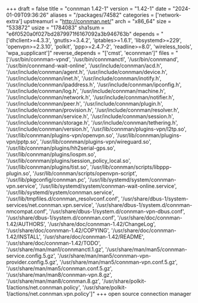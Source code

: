 +++
draft = false
title = "connman 1.42-1"
version = "1.42-1"
date = "2024-01-09T09:36:26"
aliases = "/packages/74582"
categories = ['network-extra']
upstreamurl = "http://connman.net/"
arch = "x86_64"
size = "533872"
usize = "1784083"
sha1sum = "e6f0520a0f027bd2879971f6167092a3b946763b"
depends = "['dhclient>=4.3.3', 'gnutls>=3.4.2', 'iptables>=1.6.1', 'libsystemd>=229', 'openvpn>=2.3.10', 'polkit', 'ppp>=2.4.7-2', 'readline>=8.0', 'wireless_tools', 'wpa_supplicant']"
reverse_depends = "['cmst', 'econnman']"
files = "['/usr/bin/connman-vpnd', '/usr/bin/connmanctl', '/usr/bin/connmand', '/usr/bin/connmand-wait-online', '/usr/include/connman/acd.h', '/usr/include/connman/agent.h', '/usr/include/connman/device.h', '/usr/include/connman/inet.h', '/usr/include/connman/inotify.h', '/usr/include/connman/ipaddress.h', '/usr/include/connman/ipconfig.h', '/usr/include/connman/log.h', '/usr/include/connman/machine.h', '/usr/include/connman/network.h', '/usr/include/connman/notifier.h', '/usr/include/connman/peer.h', '/usr/include/connman/plugin.h', '/usr/include/connman/provision.h', '/usr/include/connman/resolver.h', '/usr/include/connman/service.h', '/usr/include/connman/session.h', '/usr/include/connman/storage.h', '/usr/include/connman/tethering.h', '/usr/include/connman/version.h', '/usr/lib/connman/plugins-vpn/l2tp.so', '/usr/lib/connman/plugins-vpn/openvpn.so', '/usr/lib/connman/plugins-vpn/pptp.so', '/usr/lib/connman/plugins-vpn/wireguard.so', '/usr/lib/connman/plugins/hh2serial-gps.so', '/usr/lib/connman/plugins/iospm.so', '/usr/lib/connman/plugins/session_policy_local.so', '/usr/lib/connman/plugins/tist.so', '/usr/lib/connman/scripts/libppp-plugin.so', '/usr/lib/connman/scripts/openvpn-script', '/usr/lib/pkgconfig/connman.pc', '/usr/lib/systemd/system/connman-vpn.service', '/usr/lib/systemd/system/connman-wait-online.service', '/usr/lib/systemd/system/connman.service', '/usr/lib/tmpfiles.d/connman_resolvconf.conf', '/usr/share/dbus-1/system-services/net.connman.vpn.service', '/usr/share/dbus-1/system.d/connman-nmcompat.conf', '/usr/share/dbus-1/system.d/connman-vpn-dbus.conf', '/usr/share/dbus-1/system.d/connman.conf', '/usr/share/doc/connman-1.42/AUTHORS', '/usr/share/doc/connman-1.42/ChangeLog', '/usr/share/doc/connman-1.42/COPYING', '/usr/share/doc/connman-1.42/INSTALL', '/usr/share/doc/connman-1.42/README', '/usr/share/doc/connman-1.42/TODO', '/usr/share/man/man1/connmanctl.1.gz', '/usr/share/man/man5/connman-service.config.5.gz', '/usr/share/man/man5/connman-vpn-provider.config.5.gz', '/usr/share/man/man5/connman-vpn.conf.5.gz', '/usr/share/man/man5/connman.conf.5.gz', '/usr/share/man/man8/connman-vpn.8.gz', '/usr/share/man/man8/connman.8.gz', '/usr/share/polkit-1/actions/net.connman.policy', '/usr/share/polkit-1/actions/net.connman.vpn.policy']"
+++
open source connection manager